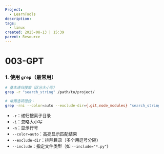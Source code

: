 ```yaml
---
Project:
  - LearnTools
description:
tags:
  - linux
created: 2025-08-13 | 15:39
parent: Resource
---
```

# 003-GPT

### 1. 使用 `grep`（最常用）

```bash
# 基本递归搜索（区分大小写）
grep -r "search_string" /path/to/project/

# 常用选项组合：
grep -rni --color=auto --exclude-dir={.git,node_modules} "search_string" .
```
- `-r`：递归搜索子目录
- `-i`：忽略大小写
- `-n`：显示行号
- `--color=auto`：高亮显示匹配结果
- `--exclude-dir`：排除目录（多个用逗号分隔）
- `--include`：指定文件类型（如 `--include="*.py"`）